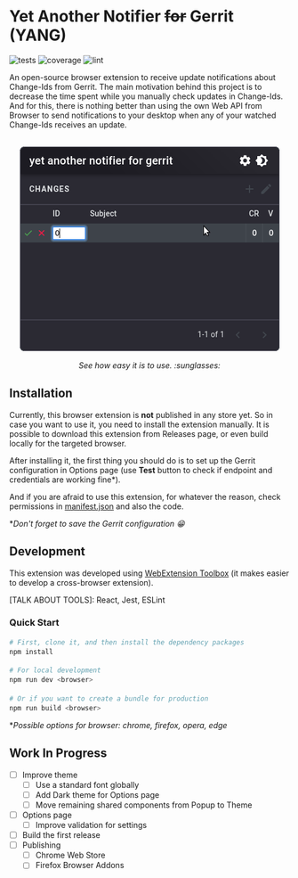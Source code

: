 # Yet Another Notifier ~~for~~ Gerrit (YANG)
![tests](https://github.com/v1nns/yang/actions/workflows/test.js.yml/badge.svg)
![coverage](https://github.com/v1nns/yang/actions/workflows/coverage.js.yml/badge.svg)
![lint](https://github.com/v1nns/yang/actions/workflows/lint.js.yml/badge.svg)

An open-source browser extension to receive update notifications about
Change-Ids from Gerrit. The main motivation behind this project is to decrease
the time spent while you manually check updates in Change-Ids. And for this,
there is nothing better than using the own Web API from Browser to send
notifications to your desktop when any of your watched Change-Ids receives an
update.<br/><br/>

<p align="center">
    <img src="screenshot/first-release.gif">
</p>
<p align="center">
    <em><i>See how easy it is to use. :sunglasses:</i></em>
</p>

## Installation

Currently, this browser extension is **not** published in any store yet. So in
case you want to use it, you need to install the extension manually. It is
possible to download this extension from Releases page, or even build locally
for the targeted browser.

After installing it, the first thing you should do is to set up the Gerrit
configuration in Options page (use **Test** button to check if endpoint and
credentials are working fine\*).

And if you are afraid to use this extension, for whatever the reason, check
permissions in [manifest.json](app/manifest.json) and also the code.

**Don't forget to save the Gerrit configuration :grin:*

## Development

This extension was developed using [WebExtension
Toolbox](https://github.com/webextension-toolbox/webextension-toolbox/) (it
makes easier to develop a cross-browser extension).

[TALK ABOUT TOOLS]: React, Jest, ESLint

### Quick Start

```bash
# First, clone it, and then install the dependency packages
npm install

# For local development
npm run dev <browser>

# Or if you want to create a bundle for production
npm run build <browser>
```

**Possible options for browser: chrome, firefox, opera, edge*

## Work In Progress

- [ ] Improve theme
  - [ ] Use a standard font globally
  - [ ] Add Dark theme for Options page
  - [ ] Move remaining shared components from Popup to Theme
- [ ] Options page
  - [ ] Improve validation for settings
- [ ] Build the first release
- [ ] Publishing
  - [ ] Chrome Web Store
  - [ ] Firefox Browser Addons
